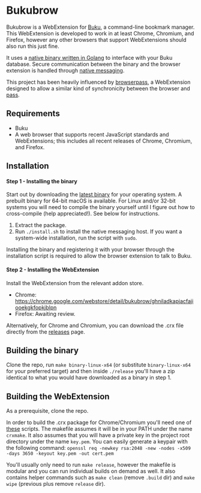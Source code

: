 Bukubrow
=======

Bukubrow is a WebExtension for [Buku](https://github.com/jarun/Buku), a command-line bookmark manager. This WebExtension is developed to work in at least Chrome, Chromium, and Firefox, however any other browsers that support WebExtensions should also run this just fine.

It uses a [native binary written in Golang](https://github.com/samhh/Bukubrow/blob/master/binary/bukubrow.go) to interface with your Buku database. Secure communication between the binary and the browser extension is handled through [native messaging](https://developer.chrome.com/extensions/nativeMessaging).

This project has been heavily influenced by [browserpass](https://github.com/dannyvankooten/browserpass), a WebExtension designed to allow a similar kind of synchronicity between the browser and [pass](https://www.passwordstore.org).

## Requirements

- Buku
- A web browser that supports recent JavaScript standards and WebExtensions; this includes all recent releases of Chrome, Chromium, and Firefox.

## Installation

#### Step 1 - Installing the binary

Start out by downloading the [latest binary](https://github.com/samhh/Bukubrow/releases) for your operating system. A prebuilt binary for 64-bit macOS is available. For Linux and/or 32-bit systems you will need to compile the binary yourself until I figure out how to cross-compile (help appreciated!). See below for instructions.

1. Extract the package.
2. Run `./install.sh` to install the native messaging host. If you want a system-wide installation, run the script with `sudo`.

Installing the binary and registering it with your browser through the installation script is required to allow the browser extension to talk to Buku.

#### Step 2 - Installing the WebExtension

Install the WebExtension from the relevant addon store.

- Chrome: https://chrome.google.com/webstore/detail/bukubrow/ghniladkapjacfajiooekgkfopkjblpn
- Firefox: Awaiting review.

Alternatively, for Chrome and Chromium, you can download the .crx file directly from the [releases](https://github.com/samhh/Bukubrow/releases) page.

## Building the binary

Clone the repo, run `make binary-linux-x64` (or substitute `binary-linux-x64` for your preferred target) and then inside `./release` you'll have a zip identical to what you would have downloaded as a binary in step 1.

## Building the WebExtension

As a prerequisite, clone the repo.

In order to build the .crx package for Chrome/Chromium you'll need one of [these](https://developer.chrome.com/extensions/crx#scripts) scripts. The makefile assumes it will be in your PATH under the name `crxmake`. It also assumes that you will have a private key in the project root directory under the name `key.pem`. You can easily generate a keypair with the following command: `openssl req -newkey rsa:2048 -new -nodes -x509 -days 3650 -keyout key.pem -out cert.pem`

You'll usually only need to run `make release`, however the makefile is modular and you can run individual builds on demand as well. It also contains helper commands such as `make clean` (remove `.build` dir) and `make wipe` (previous plus remove `release` dir).
